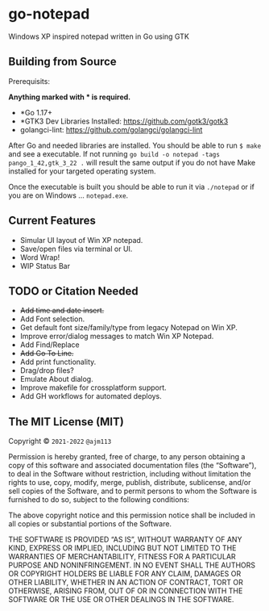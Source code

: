 # go-notepad

Windows XP inspired notepad written in Go using GTK

## Building from Source

Prerequisits:

**Anything marked with * is required.**

- *Go 1.17+
- *GTK3 Dev Libraries Installed: <https://github.com/gotk3/gotk3>
- golangci-lint: <https://github.com/golangci/golangci-lint>

After Go and needed libraries are installed. You should be able to run `$ make` and see a executable.
If not running `go build -o notepad -tags pango_1_42,gtk_3_22 .` will result the same output if you do not have Make installed for your targeted operating system.

Once the executable is built you should be able to run it via `./notepad` or if you are on Windows ... `notepad.exe`.

## Current Features

- Simular UI layout of Win XP notepad.
- Save/open files via terminal or UI.
- Word Wrap!
- WIP Status Bar

## TODO or Citation Needed

- ~~Add time and date insert.~~
- Add Font selection.
- Get default font size/family/type from legacy Notepad on Win XP.
- Improve error/dialog messages to match Win XP Notepad.
- Add Find/Replace
- ~~Add Go To Line.~~
- Add print functionality.
- Drag/drop files?
- Emulate About dialog.
- Improve makefile for crossplatform support.
- Add GH workflows for automated deploys.

## The MIT License (MIT)

Copyright © `2021-2022` `@ajm113`

Permission is hereby granted, free of charge, to any person
obtaining a copy of this software and associated documentation
files (the “Software”), to deal in the Software without
restriction, including without limitation the rights to use,
copy, modify, merge, publish, distribute, sublicense, and/or sell
copies of the Software, and to permit persons to whom the
Software is furnished to do so, subject to the following
conditions:

The above copyright notice and this permission notice shall be
included in all copies or substantial portions of the Software.

THE SOFTWARE IS PROVIDED “AS IS”, WITHOUT WARRANTY OF ANY KIND,
EXPRESS OR IMPLIED, INCLUDING BUT NOT LIMITED TO THE WARRANTIES
OF MERCHANTABILITY, FITNESS FOR A PARTICULAR PURPOSE AND
NONINFRINGEMENT. IN NO EVENT SHALL THE AUTHORS OR COPYRIGHT
HOLDERS BE LIABLE FOR ANY CLAIM, DAMAGES OR OTHER LIABILITY,
WHETHER IN AN ACTION OF CONTRACT, TORT OR OTHERWISE, ARISING
FROM, OUT OF OR IN CONNECTION WITH THE SOFTWARE OR THE USE OR
OTHER DEALINGS IN THE SOFTWARE.
